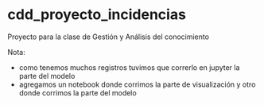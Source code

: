 # cdd_proyecto_incidencias
Proyecto para la clase de Gestión y Análisis del conocimiento

Nota: 
 * como tenemos muchos registros tuvimos que correrlo en jupyter la parte del modelo
 * agregamos un notebook donde corrimos la parte de visualización y otro donde corrimos la parte del modelo
